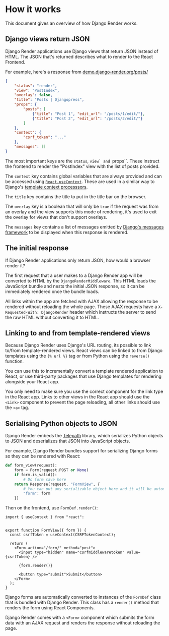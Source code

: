 # How it works

This document gives an overview of how Django Render works.

## Django views return JSON

Django Render applications use Django views that return JSON instead of HTML. The JSON that's returned describes what to render to the React Frontend.

For example, here's a response from [demo.django-render.org/posts/](https://demo.django-render.org/posts/)

```json
{
    "status": "render",
    "view": "PostIndex",
    "overlay": false,
    "title": "Posts | Djangopress",
    "props": {
        "posts": [
            {"title": "Post 1", "edit_url": "/posts/1/edit/"},
            {"title": "Post 2", "edit_url": "/posts/2/edit/"}
        ]
    },
    "context": {
        "csrf_token": "..."
    },
    "messages": []
}
```

The most important keys are the ``status``, ``view` and ``props``. These instruct the frontend to render the "PostIndex" view with the list of posts provided.

The ``context`` key contains global variables that are always provided and can be accessed using [``React.useContext``](https://react.dev/reference/react/useContext). These are used in a similar way to Django's [template context processsors](https://docs.djangoproject.com/en/5.0/ref/templates/api/#built-in-template-context-processors).

The ``title`` key contains the title to put in the title bar on the browser.

The ``overlay`` key is a boolean that will only be ``true`` if the request was from an overlay and the view supports this mode of rendering, it's used to exit the overlay for views that don't support overlays.

The ``messages`` key contains a list of messages emitted by [Django's messages framework](https://docs.djangoproject.com/en/5.0/ref/contrib/messages/) to be displayed when this response is rendered.

## The initial response

If Django Render applications only return JSON, how would a browser render it?

The first request that a user makes to a Django Render app will be converted to HTML by the ``DjangoRenderMiddleware``. This HTML loads the JavaScript bundle and nests the initial JSON response, so it can be immediately rendered once the bundle loads.

All links within the app are fetched with AJAX allowing the response to be rendered without reloading the whole page.
These AJAX requests have a ``X-Requested-With: DjangoRender`` header which instructs the server to send the raw HTML without converting it to HTML.

## Linking to and from template-rendered views

Because Django Render uses Django's URL routing, its possible to link to/from template-rendered views. React views can be linked to from Django templates using the ``{% url %}`` tag or from Python using the ``reverse()`` function.

You can use this to incrementally convert a template rendered application to React, or use third-party packages that use Django templates for rendering alongside your React app.

You only need to make sure you use the correct component for the link type in the React app. Links to other views in the React app should use the ``<Link>`` component to prevent the page reloading, all other links should use the ``<a>`` tag.

## Serialising Python objects to JSON

Django Render embeds the [Telepath](https://wagtail.github.io/telepath/) library, which serializes Python objects to JSON and deserializes that JSON into JavaScript objects.

For example, Django Render bundles support for serializing Django forms so they can be rendered with React:

```python
def form_view(request):
    form = Form(request.POST or None)
    if form.is_valid():
        # Do form save here
    return Response(request, "FormView", {
        # You can put any serializable object here and it will be automatically serialized for you
        "form": form
    })
```

Then on the frontend, use ``FormDef.render()``:

```tsx
import { useContext } from "react":


export function FormView({ form }) {
  const csrfToken = useContext(CSRFTokenContext);

  return (
    <Form action="/form/" method="post">
      <input type="hidden" name="csrfmiddlewaretoken" value={csrfToken} />

      {form.render()}

      <button type="submit">Submit</button>
    </Form>
  );
}
```

Django forms are automatically converted to instances of the ``FormDef`` class that is bundled with Django Render. This class has a ``render()`` method that renders the form using React Components.

Django Render comes with a ``<Form>`` component which submits the form data with an AJAX request and renders the response without reloading the page.
